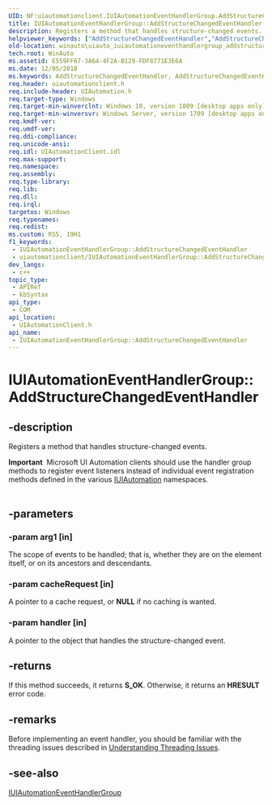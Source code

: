 ```yaml
---
UID: NF:uiautomationclient.IUIAutomationEventHandlerGroup.AddStructureChangedEventHandler
title: IUIAutomationEventHandlerGroup::AddStructureChangedEventHandler (uiautomationclient.h)
description: Registers a method that handles structure-changed events.
helpviewer_keywords: ["AddStructureChangedEventHandler","AddStructureChangedEventHandler method [Windows Accessibility]","AddStructureChangedEventHandler method [Windows Accessibility]","IUIAutomationEventHandlerGroup interface","IUIAutomationEventHandlerGroup interface [Windows Accessibility]","AddStructureChangedEventHandler method","IUIAutomationEventHandlerGroup.AddStructureChangedEventHandler","IUIAutomationEventHandlerGroup::AddStructureChangedEventHandler","uiautomationclient/IUIAutomationEventHandlerGroup::AddStructureChangedEventHandler","winauto.uiauto_iuiautomationeventhandlergroup_addstructurechangedeventhandler"]
old-location: winauto\uiauto_iuiautomationeventhandlergroup_addstructurechangedeventhandler.htm
tech.root: WinAuto
ms.assetid: E559FF67-3A64-4F2A-B129-FDF8771E3E6A
ms.date: 12/05/2018
ms.keywords: AddStructureChangedEventHandler, AddStructureChangedEventHandler method [Windows Accessibility], AddStructureChangedEventHandler method [Windows Accessibility],IUIAutomationEventHandlerGroup interface, IUIAutomationEventHandlerGroup interface [Windows Accessibility],AddStructureChangedEventHandler method, IUIAutomationEventHandlerGroup.AddStructureChangedEventHandler, IUIAutomationEventHandlerGroup::AddStructureChangedEventHandler, uiautomationclient/IUIAutomationEventHandlerGroup::AddStructureChangedEventHandler, winauto.uiauto_iuiautomationeventhandlergroup_addstructurechangedeventhandler
req.header: uiautomationclient.h
req.include-header: UIAutomation.h
req.target-type: Windows
req.target-min-winverclnt: Windows 10, version 1809 [desktop apps only]
req.target-min-winversvr: Windows Server, version 1709 [desktop apps only]
req.kmdf-ver: 
req.umdf-ver: 
req.ddi-compliance: 
req.unicode-ansi: 
req.idl: UIAutomationClient.idl
req.max-support: 
req.namespace: 
req.assembly: 
req.type-library: 
req.lib: 
req.dll: 
req.irql: 
targetos: Windows
req.typenames: 
req.redist: 
ms.custom: RS5, 19H1
f1_keywords:
 - IUIAutomationEventHandlerGroup::AddStructureChangedEventHandler
 - uiautomationclient/IUIAutomationEventHandlerGroup::AddStructureChangedEventHandler
dev_langs:
 - c++
topic_type:
 - APIRef
 - kbSyntax
api_type:
 - COM
api_location:
 - UIAutomationClient.h
api_name:
 - IUIAutomationEventHandlerGroup::AddStructureChangedEventHandler
---
```


# IUIAutomationEventHandlerGroup::AddStructureChangedEventHandler


## -description

Registers a method that handles structure-changed events.
<div class="alert"><b>Important</b>  Microsoft UI Automation clients should use the handler group methods to register event listeners instead of individual event registration methods defined in the various <a href="/windows/desktop/api/uiautomationclient/nn-uiautomationclient-iuiautomation">IUIAutomation</a> namespaces.</div><div> </div>

## -parameters

### -param arg1 [in]

The scope of events to be handled; that is, whether they are on the element itself, or on its ancestors and descendants.

### -param cacheRequest [in]

A pointer to a cache request, or <b>NULL</b> if no caching is wanted.

### -param handler [in]

A pointer to the object that handles the structure-changed event.

## -returns

If this method succeeds, it returns <b xmlns:loc="http://microsoft.com/wdcml/l10n">S_OK</b>. Otherwise, it returns an <b xmlns:loc="http://microsoft.com/wdcml/l10n">HRESULT</b> error code.

## -remarks

Before implementing an event handler, you should be familiar with the threading issues described in <a href="/windows/desktop/WinAuto/uiauto-threading">Understanding Threading Issues</a>.

## -see-also

<a href="/windows/desktop/api/uiautomationclient/nn-uiautomationclient-iuiautomationeventhandlergroup">IUIAutomationEventHandlerGroup</a>

